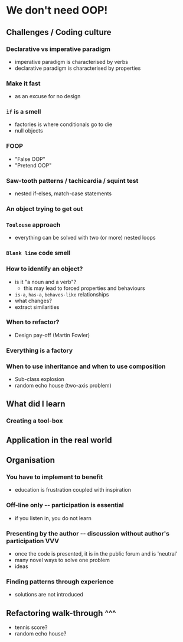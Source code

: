 # We don't need OOP!

## Challenges / Coding culture

### Declarative vs imperative paradigm

- imperative paradigm is characterised by verbs
- declarative paradigm is characterised by properties

### Make it fast

- as an excuse for no design

### `ìf` is a smell 

- factories is where conditionals go to die
- null objects

### FOOP

- "False OOP"
- "Pretend OOP"

### Saw-tooth patterns / tachicardia / squint test

- nested if-elses, match-case statements

### An object trying to get out

### `Toulouse` approach

- everything can be solved with two (or more) nested loops

### `Blank line` code smell

### How to identify an object?

- is it "a noun and a verb"?
  - this may lead to forced properties and behaviours
- `is-a`, `has-a`, `behaves-like` relationships
- what changes?
- extract similarities

### When to refactor?

- Design pay-off (Martin Fowler)

### Everything is a factory

### When to use inheritance and when to use composition

- Sub-class explosion
- random echo house (two-axis problem)

## What did I learn

### Creating a tool-box

## Application in the real world

## Organisation

### You have to implement to benefit

- education is frustration coupled with inspiration

### Off-line only -- participation is essential

- if you listen in, you do not learn

### Presenting by the author -- discussion without author's participation VVV

- once the code is presented, it is in the public forum and is 'neutral'
- many novel ways to solve one problem
- ideas 

### Finding patterns through experience

- solutions are not introduced

## Refactoring walk-through ^^^

- tennis score?
- random echo house?
